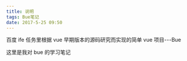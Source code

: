 ```yaml
---
title: 说明
tags: Bue笔记
date: 2017-5-25 09:50
---
```


百度 ife 任务里根据 vue 早期版本的源码研究而实现的简单 vue 项目---Bue

这里是我对 bue 的学习笔记
